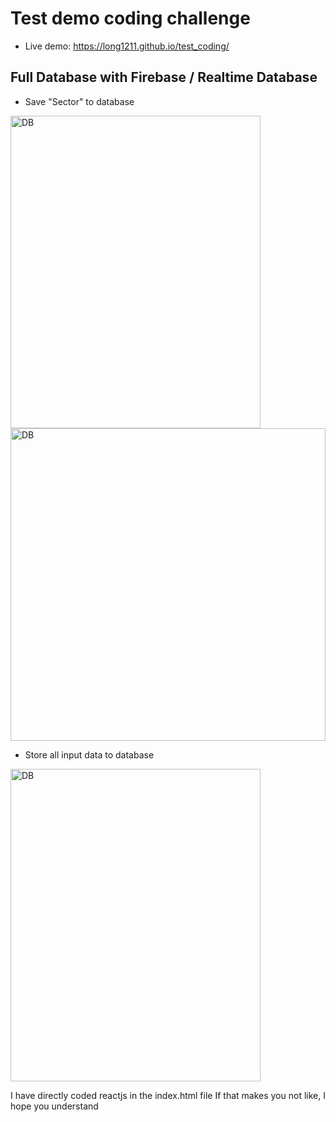 # Test demo coding challenge
- Live demo: https://long1211.github.io/test_coding/

## Full Database with Firebase / Realtime Database
- Save "Sector" to database 
<img src="https://user-images.githubusercontent.com/50479323/207084668-26499742-5021-4d35-943b-b0b8bdce4229.png" alt="DB" style="height: 500px; width:400px"/>
<img src="https://user-images.githubusercontent.com/50479323/207088288-0fee5435-9c2b-4b3c-872c-60480c933275.png" alt="DB" style="height: 500px; width:100%;"/>

- Store all input data to database
<img src="https://user-images.githubusercontent.com/50479323/207085221-e2303017-054d-4e70-9699-857d6acb5692.png" alt="DB" style="height: 500px; width:400px"/>

I have directly coded reactjs in the index.html file
If that makes you not like, I hope you understand 

